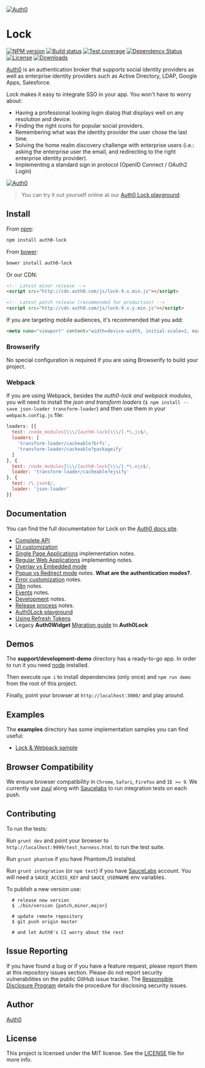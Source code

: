 [![Auth0](https://cloudup.com/c2evgl2cz3j+)](http://auth0.com)

# Lock
[![NPM version][npm-image]][npm-url]
[![Build status][travis-image]][travis-url]
[![Test coverage][coveralls-image]][coveralls-url]
[![Dependency Status][david-image]][david-url]
[![License][license-image]][license-url]
[![Downloads][downloads-image]][downloads-url]

[Auth0](https://auth0.com) is an authentication broker that supports social identity providers as well as enterprise identity providers such as Active Directory, LDAP, Google Apps, Salesforce.

Lock makes it easy to integrate SSO in your app. You won't have to worry about:

* Having a professional looking login dialog that displays well on any resolution and device.
* Finding the right icons for popular social providers.
* Remembering what was the identity provider the user chose the last time.
* Solving the home realm discovery challenge with enterprise users (i.e.: asking the enterprise user the email, and redirecting to the right enterprise identity provider).
* Implementing a standard sign in protocol (OpenID Connect / OAuth2 Login)

[![Auth0](https://cloudup.com/ceeo-qIlCTd+)](http://auth0.com)

> You can try it out yourself online at our [Auth0 Lock playground][playground-url].

## Install

From [npm](https://npmjs.org):

```sh
npm install auth0-lock
```

From [bower](http://bower.io):

```sh
bower install auth0-lock
```

Or our CDN:

```html
<!-- Latest minor release -->
<script src="http://cdn.auth0.com/js/lock-9.x.min.js"></script>

<!-- Latest patch release (recommended for production) -->
<script src="http://cdn.auth0.com/js/lock-9.x.y.min.js"></script>
```

If you are targeting mobile audiences, it's recommended that you add:

```html
<meta name="viewport" content="width=device-width, initial-scale=1, maximum-scale=1, user-scalable=0"/>
```

### Browserify

No special configuration is required if you are using Browserify to build your project.

### Webpack

If you are using Webpack, besides the _auth0-lock and webpack modules_, you will need to install the _json and transform loaders_ (`$ npm install --save json-loader transform-loader`) and then use them in your `webpack.config.js` file:

```js
loaders: [{
  test: /node_modules[\\\/]auth0-lock[\\\/].*\.js$/,
  loaders: [
    'transform-loader/cacheable?brfs',
    'transform-loader/cacheable?packageify'
  ]
}, {
  test: /node_modules[\\\/]auth0-lock[\\\/].*\.ejs$/,
  loader: 'transform-loader/cacheable?ejsify'
}, {
  test: /\.json$/,
  loader: 'json-loader'
}]
```

## Documentation
You can find the full documentation for Lock on the [Auth0 docs site](https://auth0.com/docs/libraries/lock).

* [Complete API][lock-customization]
* [UI customization][ui-customization]
* [Single Page Applications][spa-notes] implementation notes.
* [Regular Web Applications][webapps-notes] implementing notes.
* [Overlay vs Embedded mode][display-modes]
* [Popup vs Redirect mode][authentication-modes] notes. **What are the authentication modes?**.
* [Error customization][error-customization] notes.
* [I18n][i18n-notes] notes.
* [Events][events-notes] notes.
* [Development][development-notes] notes.
* [Release process][release-process] notes.
* [Auth0Lock playground][playground-url]
* [Using Refresh Tokens][using-refresh-tokens]
* Legacy **Auth0Widget** [Migration guide][migration-guide] to **Auth0Lock**


## Demos

The **support/development-demo** directory has a ready-to-go app. In order to run it you need [node](http://nodejs.org/) installed.

Then execute `npm i` to install dependencies (only once) and `npm run demo` from the root of this project.

Finally, point your browser at `http://localhost:3000/` and play around.


## Examples

The **examples** directory has some implementation samples you can find useful:

- [Lock & Webpack sample](https://github.com/auth0/lock/tree/master/examples/webpack)


## Browser Compatibility

We ensure browser compatibility in `Chrome`, `Safari`, `Firefox` and `IE >= 9`. We currently use [zuul](https://github.com/defunctzombie/zuul) along with [Saucelabs](https://saucelabs.com) to run integration tests on each push.

## Contributing

To run the tests:

Run `grunt dev` and point your browser to `http://localhost:9999/test_harness.html` to run the test suite.

Run `grunt phantom` if you have PhantomJS installed.

Run `grunt integration` (or `npm test`) if you have [SauceLabs][sauce-url] account. You will need a `SAUCE_ACCESS_KEY` and `SAUCE_USERNAME` env variables.

[sauce-url]: http://saucelabs.com

To publish a new version use:

```
  # release new version
  $ ./bin/version {patch,minor,major}

  # update remote repository
  $ git push origin master

  # and let Auth0's CI worry about the rest
```

## Issue Reporting

If you have found a bug or if you have a feature request, please report them at this repository issues section. Please do not report security vulnerabilities on the public GitHub issue tracker. The [Responsible Disclosure Program](https://auth0.com/whitehat) details the procedure for disclosing security issues.

## Author

[Auth0](auth0.com)

## License

This project is licensed under the MIT license. See the [LICENSE](LICENSE) file for more info.

<!-- Vaaaaarrsss -->

[download1]: https://raw.github.com/auth0/lock/master/build/auth0-lock.js
[download2]: https://raw.github.com/auth0/lock/master/build/auth0-lock.min.js

[npm-image]: https://img.shields.io/npm/v/auth0-lock.svg?style=flat-square
[npm-url]: https://npmjs.org/package/auth0-lock
[travis-image]: https://travis-ci.org/auth0/lock.svg?branch=master
[travis-url]: https://travis-ci.org/auth0/lock
[coveralls-image]: https://img.shields.io/coveralls/auth0/lock.svg?style=flat-square
[coveralls-url]: https://coveralls.io/r/auth0/lock?branch=master
[david-image]: http://img.shields.io/david/auth0/lock.svg?style=flat-square
[david-url]: https://david-dm.org/auth0/lock
[license-image]: http://img.shields.io/npm/l/auth0-lock.svg?style=flat-square
[license-url]: LICENSE
[downloads-image]: http://img.shields.io/npm/dm/auth0-lock.svg?style=flat-square
[downloads-url]: https://npmjs.org/package/auth0-lock

[lock-initialization]: https://auth0.com/docs/libraries/lock/initialization
[lock-customization]: https://auth0.com/docs/libraries/lock/customization
[application-types]: https://auth0.com/docs/libraries/lock/types-of-applications
[display-modes]: https://auth0.com/docs/libraries/lock/display-modes
[spa-notes]: https://auth0.com/docs/libraries/lock/types-of-applications#single-page-app
[webapps-notes]: https://auth0.com/docs/libraries/lock/types-of-applications#regular-webapp
[authentication-modes]: https://auth0.com/docs/libraries/lock/authentication-modes
[popup-mode]: https://auth0.com/docs/libraries/lock/authentication-modes#popup-mode
[redirect-mode]: https://auth0.com/docs/libraries/lock/authentication-modes#redirect-mode
[ui-customization]: https://auth0.com/docs/libraries/lock/ui-customization
[error-customization]: https://auth0.com/docs/libraries/lock/customizing-error-messages
[i18n-notes]: https://auth0.com/docs/libraries/lock/i18n
[events-notes]: https://auth0.com/docs/libraries/lock/events
[development-notes]: https://github.com/auth0/lock/wiki/Development-notes
[release-process]: https://github.com/auth0/lock/wiki/Release-process
[playground-url]: http://auth0.github.com/playground
[migration-guide]: https://auth0.com/docs/libraries/lock/migration-guide
[using-refresh-tokens]: https://auth0.com/docs/libraries/lock/using-refresh-tokens
